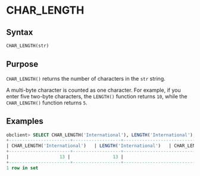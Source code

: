 # CHAR_LENGTH

## Syntax

```sql
CHAR_LENGTH(str)
```

## Purpose

`CHAR_LENGTH()` returns the number of characters in the `str` string.

A multi-byte character is counted as one character. For example, if you enter five two-byte characters, the `LENGTH()` function returns `10`, while the `CHAR_LENGTH()` function returns `5`.

## Examples

```sql
obclient> SELECT CHAR_LENGTH('International'), LENGTH('International'),CHAR_LENGTH('hello');
+-----------------------+------------------+----------------------------------------+
| CHAR_LENGTH('International')   | LENGTH('International')   | CHAR_LENGTH('hello') |
+-----------------------+------------------+----------------------------------------+
|                   13 |                13 |                                      5 |
+-----------------------+------------------+----------------------------------------+
1 row in set
```
